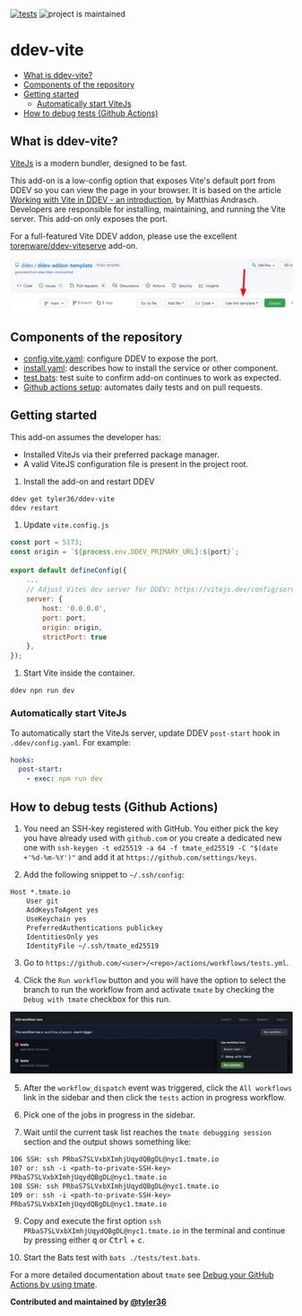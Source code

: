 [![tests](https://github.com/ddev/ddev-ddev-vite/actions/workflows/tests.yml/badge.svg)](https://github.com/ddev/ddev-ddev-vite/actions/workflows/tests.yml) ![project is maintained](https://img.shields.io/maintenance/yes/2024.svg)

# ddev-vite <!-- omit in toc -->

- [What is ddev-vite?](#what-is-ddev-vite)
- [Components of the repository](#components-of-the-repository)
- [Getting started](#getting-started)
    - [Automatically start ViteJs](#automatically-start-vitejs)
- [How to debug tests (Github Actions)](#how-to-debug-tests-github-actions)

## What is ddev-vite?

[ViteJs](https://vitejs.dev/) is a modern bundler, designed to be fast.

This add-on is a low-config option that exposes Vite's default port from DDEV so you can view the page in your browser.
It is based on the article [Working with Vite in DDEV - an introduction](https://ddev.com/blog/working-with-vite-in-ddev/), by Matthias Andrasch.
Developers are responsible for installing, maintaining, and running the Vite server. This add-on only exposes the port.

For a full-featured Vite DDEV addon, please use the excellent [torenware/ddev-viteserve](https://github.com/torenware/ddev-viteserve) add-on.

![template button](images/template-button.png)

## Components of the repository

- [config.vite.yaml](config.vite.yaml): configure DDEV to expose the port.
- [install.yaml](install.yaml): describes how to install the service or other component.
- [test.bats](tests/test.bats): test suite to confirm add-on continues to work as expected.
- [Github actions setup](.github/workflows/tests.yml): automates daily tests and on pull requests.

## Getting started

This add-on assumes the developer has:

- Installed ViteJs via their preferred package manager.
- A valid ViteJS configuration file is present in the project root.

1. Install the add-on and restart DDEV

```shell
ddev get tyler36/ddev-vite
ddev restart
```

1. Update `vite.config.js`

```js
const port = 5173;
const origin = `${process.env.DDEV_PRIMARY_URL}:${port}`;

export default defineConfig({
    ...
    // Adjust Vites dev server for DDEV: https://vitejs.dev/config/server-options.html
    server: {
        host: '0.0.0.0',
        port: port,
        origin: origin,
        strictPort: true
    },
});
```

1. Start Vite inside the container.

```shell
ddev npn run dev
```

### Automatically start ViteJs

To automatically start the ViteJs server, update DDEV `post-start` hook in `.ddev/config.yaml`.
For example:

```yaml
hooks:
  post-start:
    - exec: npm run dev
```

## How to debug tests (Github Actions)

1. You need an SSH-key registered with GitHub. You either pick the key you have already used with `github.com` or you create a dedicated new one with `ssh-keygen -t ed25519 -a 64 -f tmate_ed25519 -C "$(date +'%d-%m-%Y')"` and add it at `https://github.com/settings/keys`.

2. Add the following snippet to `~/.ssh/config`:

```
Host *.tmate.io
    User git
    AddKeysToAgent yes
    UseKeychain yes
    PreferredAuthentications publickey
    IdentitiesOnly yes
    IdentityFile ~/.ssh/tmate_ed25519
```

3. Go to `https://github.com/<user>/<repo>/actions/workflows/tests.yml`.

4. Click the `Run workflow` button and you will have the option to select the branch to run the workflow from and activate `tmate` by checking the `Debug with tmate` checkbox for this run.

![tmate](images/gh-tmate.jpg)

5. After the `workflow_dispatch` event was triggered, click the `All workflows` link in the sidebar and then click the `tests` action in progress workflow.

7. Pick one of the jobs in progress in the sidebar.

8. Wait until the current task list reaches the `tmate debugging session` section and the output shows something like:

```
106 SSH: ssh PRbaS7SLVxbXImhjUqydQBgDL@nyc1.tmate.io
107 or: ssh -i <path-to-private-SSH-key> PRbaS7SLVxbXImhjUqydQBgDL@nyc1.tmate.io
108 SSH: ssh PRbaS7SLVxbXImhjUqydQBgDL@nyc1.tmate.io
109 or: ssh -i <path-to-private-SSH-key> PRbaS7SLVxbXImhjUqydQBgDL@nyc1.tmate.io
```

9. Copy and execute the first option `ssh PRbaS7SLVxbXImhjUqydQBgDL@nyc1.tmate.io` in the terminal and continue by pressing either <kbd>q</kbd> or <kbd>Ctrl</kbd> + <kbd>c</kbd>.

10. Start the Bats test with `bats ./tests/test.bats`.

For a more detailed documentation about `tmate` see [Debug your GitHub Actions by using tmate](https://mxschmitt.github.io/action-tmate/).

**Contributed and maintained by [@tyler36](https://github.com/tyler36)**
